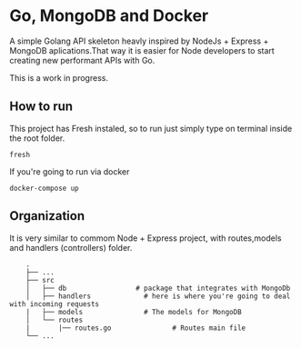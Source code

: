 # Go, MongoDB and Docker 

A simple Golang API skeleton heavly inspired by NodeJs + Express + MongoDB aplications.That way it is easier for 
Node developers to start creating new performant APIs with Go. 

This is a work in progress.

## How to run 

This project has Fresh instaled, so to run just simply type on terminal inside the root folder.

`fresh`

If you're going to run via docker

`docker-compose up`

## Organization

It is very similar to commom Node + Express project, with routes,models and handlers (controllers) folder.

        .
        ├── ...
        ├── src                   
        │   ├── db                 # package that integrates with MongoDb
        │   ├── handlers             # here is where you're going to deal with incoming requests
        |   ├── models               # The models for MongoDB
        │   └── routes
        |       |── routes.go               # Routes main file
        └── ...




